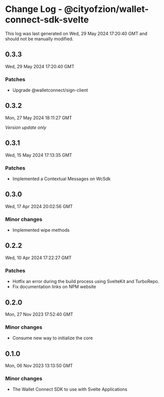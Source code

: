 # Change Log - @cityofzion/wallet-connect-sdk-svelte

This log was last generated on Wed, 29 May 2024 17:20:40 GMT and should not be manually modified.

## 0.3.3
Wed, 29 May 2024 17:20:40 GMT

### Patches

- Upgrade @walletconnect/sign-client 

## 0.3.2
Mon, 27 May 2024 18:11:27 GMT

_Version update only_

## 0.3.1
Wed, 15 May 2024 17:13:35 GMT

### Patches

- Implemented a Contextual Messages on WcSdk

## 0.3.0
Wed, 17 Apr 2024 20:02:56 GMT

### Minor changes

- Implemented wipe methods

## 0.2.2
Wed, 10 Apr 2024 17:22:27 GMT

### Patches

- Hotfix an error during the build process using SvelteKit and TurboRepo.
- Fix documentation links on NPM website

## 0.2.0
Mon, 27 Nov 2023 17:52:40 GMT

### Minor changes

- Consume new way to initialize the core

## 0.1.0
Mon, 06 Nov 2023 13:13:50 GMT

### Minor changes

- The Wallet Connect SDK to use with Svelte Applications


